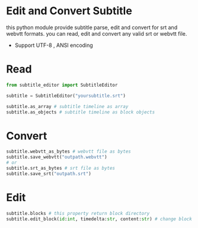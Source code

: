 # Edit and Convert Subtitle
this python module provide subtitle parse, edit and convert for srt and webvtt formats. you can  read, edit and convert any valid srt or webvtt file.

* Support UTF-8 , ANSI encoding

# Read

~~~py
from subtitle_editor import SubtitleEditor

subtitle = SubtitleEditor("yoursubtitle.srt")

subtitle.as_array # subtitle timeline as array
subtitle.as_objects # subtitle timeline as block objects
~~~

# Convert 

~~~py
subtitle.webvtt_as_bytes # webvtt file as bytes
subtitle.save_webvtt("outpath.webvtt")
# or
subtitle.srt_as_bytes # srt file as bytes
subtitle.save_srt("outpath.srt")
~~~


# Edit

~~~py
subtitle.blocks # this property return block directory
subtitle.edit_block(id:int, timedelta:str, content:str) # change block by id
~~~
